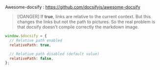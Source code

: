 Awesome-docsify : https://github.com/docsifyjs/awesome-docsify



>[!DANGER]
> If **true**, links are relative to the current context.
> But this changes the links but not the path to pictures. 
> So the real problem is that docsify doesn't compile correctly the markdown image.

```js
window.$docsify = {
  // Relative path enabled
  relativePath: true,

  // Relative path disabled (default value)
  relativePath: false,
};
```

